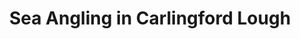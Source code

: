 ---
title: "Sea Angling in Carlingford Lough"
address: "Carlingford Lough Sea Angling, 25 Chestnut Grove, Newry, Co. Down, Northern Ireland"
tel: "+353 (0)28 3026 4906"
county: "Down"
category: "Sea Angling"
type: "Content"
lat: "54.03789138793945"
lng: "-6.186023712158203"
---